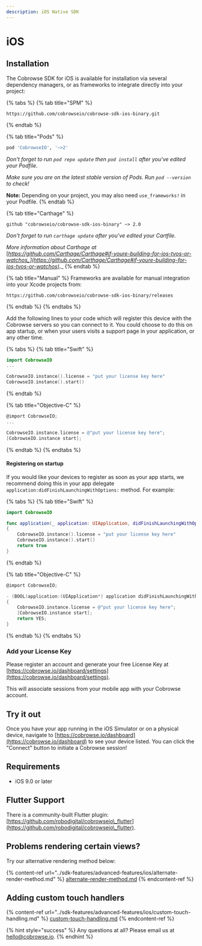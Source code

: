 ```yaml
---
description: iOS Native SDK
---
```


# iOS

## Installation

The Cobrowse SDK for iOS is available for installation via several dependency managers, or as frameworks to integrate directly into your project:

{% tabs %}
{% tab title="SPM" %}
```
https://github.com/cobrowseio/cobrowse-sdk-ios-binary.git
```
{% endtab %}

{% tab title="Pods" %}
```ruby
pod 'CobrowseIO', '~>2'
```

_Don't forget to run `pod repo update` then `pod install` after you've edited your Podfile._

_Make sure you are on the latest stable version of Pods. Run `pod --version` to check!_

**Note:** Depending on your project, you may also need `use_frameworks!` in your Podfile.
{% endtab %}

{% tab title="Carthage" %}
```
github "cobrowseio/cobrowse-sdk-ios-binary" ~> 2.0
```

_Don't forget to run `carthage update`  after you've edited your Cartfile._

_More information about Carthage at_ [_https://github.com/Carthage/Carthage#if-youre-building-for-ios-tvos-or-watchos_](https://github.com/Carthage/Carthage#if-youre-building-for-ios-tvos-or-watchos)_._
{% endtab %}

{% tab title="Manual" %}
Frameworks are available for manual integration into your Xcode projects from:

```
https://github.com/cobrowseio/cobrowse-sdk-ios-binary/releases
```
{% endtab %}
{% endtabs %}

Add the following lines to your code which will register this device with the Cobrowse servers so you can connect to it. You could choose to do this on app startup, or when your users visits a support page in your application, or any other time.

{% tabs %}
{% tab title="Swift" %}
```swift
import CobrowseIO
...

CobrowseIO.instance().license = "put your license key here"
CobrowseIO.instance().start()
```
{% endtab %}

{% tab title="Objective-C" %}
```objectivec
@import CobrowseIO;
...

CobrowseIO.instance.license = @"put your license key here";
[CobrowseIO.instance start];
```
{% endtab %}
{% endtabs %}

#### Registering on startup

If you would like your devices to register as soon as your app starts, we recommend doing this in your app delegate `application:didFinishLaunchingWithOptions:` method. For example:

{% tabs %}
{% tab title="Swift" %}
```swift
import CobrowseIO

func application(_ application: UIApplication, didFinishLaunchingWithOptions launchOptions: [UIApplicationLaunchOptionsKey: Any]?) -> Bool
{
    CobrowseIO.instance().license = "put your license key here"
    CobrowseIO.instance().start()
    return true
}
```
{% endtab %}

{% tab title="Objective-C" %}
```objectivec
@import CobrowseIO;

- (BOOL)application:(UIApplication*) application didFinishLaunchingWithOptions:(NSDictionary*) launchOptions
{
    CobrowseIO.instance.license = @"put your license key here";
    [CobrowseIO.instance start];
    return YES;
}
```
{% endtab %}
{% endtabs %}

### Add your License Key

Please register an account and generate your free License Key at [https://cobrowse.io/dashboard/settings](https://cobrowse.io/dashboard/settings).

This will associate sessions from your mobile app with your Cobrowse account.

## Try it out

Once you have your app running in the iOS Simulator or on a physical device, navigate to [https://cobrowse.io/dashboard](https://cobrowse.io/dashboard) to see your device listed. You can click the "Connect" button to initiate a Cobrowse session!

## Requirements

* iOS 9.0 or later

## Flutter Support

There is a community-built Flutter plugin: [https://github.com/robodigital/cobrowseio\_flutter](https://github.com/robodigital/cobrowseio\_flutter).

## Problems rendering certain views?

&#x20;Try our alternative rendering method below:

{% content-ref url="../sdk-features/advanced-features/ios/alternate-render-method.md" %}
[alternate-render-method.md](../sdk-features/advanced-features/ios/alternate-render-method.md)
{% endcontent-ref %}

## Adding custom touch handlers

{% content-ref url="../sdk-features/advanced-features/ios/custom-touch-handling.md" %}
[custom-touch-handling.md](../sdk-features/advanced-features/ios/custom-touch-handling.md)
{% endcontent-ref %}

{% hint style="success" %}
Any questions at all? Please email us at [hello@cobrowse.io](mailto:hello@cobrowse.io).
{% endhint %}
